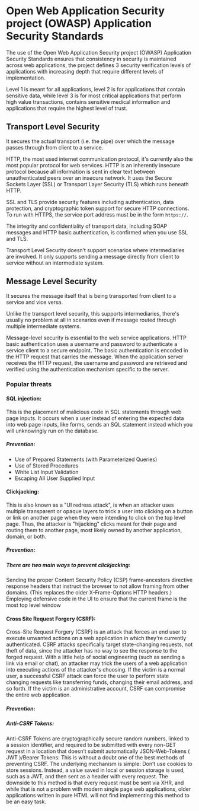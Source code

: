# Open Web Application Security project (OWASP) Application Security Standards

The use of the Open Web Application Security project (OWASP) Application Security Standards ensures that consistency in security is maintained across web applications, the project defines 3 security verification levels of applications with increasing depth that require different levels of implementation. 

Level 1 is meant for all applications, level 2 is for applications that contain sensitive data, while level 3 is for most critical applications that perform high value transactions, contains sensitive medical information and applications that require the highest level of trust.

## Transport Level Security
It secures the actual transport (i.e. the pipe) over which the message passes through from client to a service.


HTTP, the most used internet communication protocol, it's currently also the most popular protocol for web services. HTTP is an inherently insecure protocol because all information is sent in clear text between unauthenticated peers over an insecure network. It uses the Secure Sockets Layer (SSL) or Transport Layer Security (TLS) which runs beneath HTTP.


SSL and TLS provide security features including authentication, data protection, and cryptographic token support for secure HTTP connections. To run with HTTPS, the service port address must be in the form `https://`. 


The integrity and confidentiality of transport data, including SOAP messages and HTTP basic authentication, is confirmed when you use SSL and TLS.


Transport Level Security doesn’t support scenarios where intermediaries are involved. It only supports sending a message directly from client to service without an intermediate system.

## Message Level Security
It secures the message itself that is being transported from client to a service and vice versa.

Unlike the transport level security, this supports intermediaries, there's usually no problem at all in scenarios even if message routed through multiple intermediate systems.

Message-level security is essential to the web service applications. HTTP basic authentication uses a username and password to authenticate a service client to a secure endpoint. The basic authentication is encoded in the HTTP request that carries the message. When the application server receives the HTTP request, the username and password are retrieved and verified using the authentication mechanism specific to the server.

### Popular threats 

#### SQL injection:
This is the placement of malicious code in SQL statements through web page inputs.
It occurs when a user instead of entering the expected data into web page inputs, like forms, sends an SQL statement instead which you will unknowingly run on the database. 

##### Prevention:
- Use of Prepared Statements (with Parameterized Queries)
- Use of Stored Procedures
- White List Input Validation
- Escaping All User Supplied Input


#### Clickjacking:
This is also known as a "UI redress attack", is when an attacker uses multiple transparent or opaque layers to trick a user into clicking on a button or link on another page when they were intending to click on the top level page. Thus, the attacker is "hijacking" clicks meant for their page and routing them to another page, most likely owned by another application, domain, or both.

##### Prevention:
##### There are two main ways to prevent clickjacking:


Sending the proper Content Security Policy (CSP) frame-ancestors directive response headers that instruct the browser to not allow framing from other domains. (This replaces the older X-Frame-Options HTTP headers.)
Employing defensive code in the UI to ensure that the current frame is the most top level window

#### Cross Site Request Forgery (CSRF):

Cross-Site Request Forgery (CSRF) is an attack that forces an end user to execute unwanted actions on a web application in which they're currently authenticated. CSRF attacks specifically target state-changing requests, not theft of data, since the attacker has no way to see the response to the forged request. With a little help of social engineering (such as sending a link via email or chat), an attacker may trick the users of a web application into executing actions of the attacker's choosing. If the victim is a normal user, a successful CSRF attack can force the user to perform state changing requests like transferring funds, changing their email address, and so forth. If the victim is an administrative account, CSRF can compromise the entire web application.

##### Prevention:
##### Anti-CSRF Tokens:

Anti-CSRF Tokens are cryptographically secure random numbers, linked to a session identifier, and required to be submitted with every non-GET request in a location that doesn’t submit automatically
JSON-Web-Tokens ( JWT )/Bearer Tokens: 
This is without a doubt one of the best methods of preventing CSRF. The underlying mechanism is simple: Don’t use cookies to store sessions. Instead, a value saved in local or session storage is used, such as a JWT, and then sent as a header with every request. The downside to this method is that every request must be sent via XHR, and while that is not a problem with modern single page web applications, older applications written in pure HTML will not find implementing this method to be an easy task.

